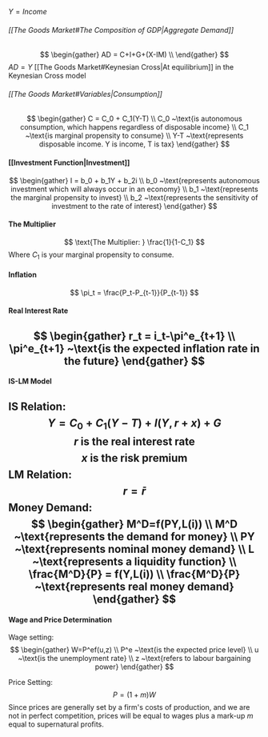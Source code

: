 $Y = Income$
###### [[The Goods Market#The Composition of GDP|Aggregate Demand]]
$$
\begin{gather}
AD = C+I+G+(X-IM) \\
\end{gather}
$$
$AD = Y$ [[The Goods Market#Keynesian Cross|At equilibrium]] in the Keynesian Cross model

###### [[The Goods Market#Variables|Consumption]]
$$
\begin{gather}
C = C_0 + C_1(Y-T) \\
C_0 ~\text{is autonomous consumption, which happens regardless of disposable income} \\
C_1 ~\text{is marginal propensity to consume} \\
Y-T ~\text{represents disposable income. Y is income, T is tax}
\end{gather}
$$

#### [[Investment Function|Investment]]
$$
\begin{gather}
I = b_0 + b_1Y + b_2i \\
b_0 ~\text{represents autonomous investment which will always occur in an economy} \\
b_1 ~\text{represents the marginal propensity to invest} \\
b_2 ~\text{represents the sensitivity of investment to the rate of interest}
\end{gather}
$$

#### The Multiplier
$$
\text{The Multiplier: } \frac{1}{1-C_1}
$$
Where $C_1$ is your marginal propensity to consume. 

#### Inflation
$$
\pi_t = \frac{P_t-P_{t-1}}{P_{t-1}}
$$
#### Real Interest Rate
$$
\begin{gather}
r_t = i_t-\pi^e_{t+1} \\
\pi^e_{t+1} ~\text{is the expected inflation rate in the future}
\end{gather}
$$
----
#### IS-LM Model
IS Relation:
$$
Y = C_0 + C_1(Y-T)+I(Y, r+x)+G
$$
$$
r ~\text{is the real interest rate}
$$
$$
x ~\text{is the risk premium}
$$
LM Relation:
$$
r = \bar{r}
$$
Money Demand:
$$
\begin{gather}
M^D=f(PY,L(i)) \\
M^D ~\text{represents the demand for money} \\
PY ~\text{represents nominal money demand} \\
L ~\text{represents a liquidity function} \\
\frac{M^D}{P} = f(Y,L(i)) \\
\frac{M^D}{P} ~\text{represents real money demand}
\end{gather}
$$ 
----
#### Wage and Price Determination
Wage setting:
$$
\begin{gather}
W=P^ef(u,z) \\
P^e ~\text{is the expected price level} \\
u ~\text{is the unemployment rate} \\
z ~\text{refers to labour bargaining power}
\end{gather}
$$

Price Setting:
$$
P=(1+m)W
$$
	Since prices are generally set by a firm's costs of production, and we are not in perfect competition, prices will be equal to wages plus a mark-up $m$ equal to supernatural profits.